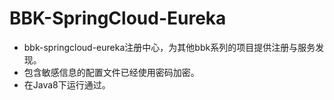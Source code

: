 # BBK-SpringCloud-Eureka
- bbk-springcloud-eureka注册中心，为其他bbk系列的项目提供注册与服务发现。
- 包含敏感信息的配置文件已经使用密码加密。
- 在Java8下运行通过。
